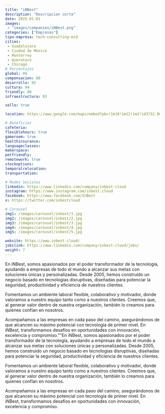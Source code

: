 ```yaml
---
title: "iNBest"
description: "Descripcion corta"
date: 2025-01-01
images: 
 - "images/companies/iNBest.png"
categories: ["Empresas"]
tipo-empresa: tech-consulting-mid
cities: 
 - Guadalajara
 - Ciudad de México
 - Monterrey
 - Queretaro
 - Chicago
# Porcentajes  
global: 89
compensacion: 80
desarrollo: 92
cultura: 94
friendly: 88
infraestructura: 93 

sello: true

location: https://www.google.com/maps/embed?pb=!1m18!1m12!1m3!1d3732.9073855385654!2d-103.3759916249788!3d20.67334658088855!2m3!1f0!2f0!3f0!3m2!1i1024!2i768!4f13.1!3m3!1m2!1s0x8428ae0e4c4c9d7f%3A0x2d1abadf2f0cce18!2sAv%20Uni%C3%B3n%20163-Piso%201%2C%20Col%20Americana%2C%20Lafayette%2C%2044140%20Guadalajara%2C%20Jal.!5e0!3m2!1ses-419!2smx!4v1738020702218!5m2!1ses-419!2smx

# Beneficios
cafeteria: 
flexiblehours: true
gameroom: true
healthinsurance: 
languageclasses: 
makerspace: 
petfriendly: 
remotework: true
stockoptions: 
temporalrelocation: 
transportation: 

# Redes Sociales
linkedin: https://www.linkedin.com/company/inbest-cloud
instagram: https://www.instagram.com/inbest.cloud
facebook: https://www.facebook.com/InBest
x: https://twitter.com/inbestcloud

# Carousel
img1: /images/carousel/inbest/1.jpg
img2: /images/carousel/inbest/2.jpg
img3: /images/carousel/inbest/3.jpg
img4: /images/carousel/inbest/4.jpg
img5: /images/carousel/inbest/5.jpg

website: https://www.inbest.cloud/
jobslink: https://www.linkedin.com/company/inbest-cloud/jobs/
weight: 7
---
```


En iNBest, somos apasionados por el poder transformador de la tecnología, ayudando a empresas de todo el mundo a alcanzar sus metas con soluciones únicas y personalizadas. Desde 2005, hemos construido un negocio basado en tecnologías disruptivas, diseñadas para potenciar la seguridad, productividad y eficiencia de nuestros clientes.

Fomentamos un ambiente laboral flexible, colaborativo y motivador, donde valoramos a nuestro equipo tanto como a nuestros clientes. Creemos que, al generar valor dentro de nuestra organización, también lo creamos para quienes confían en nosotros.

Acompañamos a las empresas en cada paso del camino, asegurándonos de que alcancen su máximo potencial con tecnología de primer nivel. En iNBest, transformamos desafíos en oportunidades con innovación, excelencia y compromiso.""En iNBest, somos apasionados por el poder transformador de la tecnología, ayudando a empresas de todo el mundo a alcanzar sus metas con soluciones únicas y personalizadas. Desde 2005, hemos construido un negocio basado en tecnologías disruptivas, diseñadas para potenciar la seguridad, productividad y eficiencia de nuestros clientes.

Fomentamos un ambiente laboral flexible, colaborativo y motivador, donde valoramos a nuestro equipo tanto como a nuestros clientes. Creemos que, al generar valor dentro de nuestra organización, también lo creamos para quienes confían en nosotros.

Acompañamos a las empresas en cada paso del camino, asegurándonos de que alcancen su máximo potencial con tecnología de primer nivel. En iNBest, transformamos desafíos en oportunidades con innovación, excelencia y compromiso.